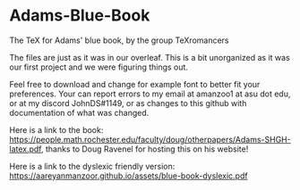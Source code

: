 # Adams-Blue-Book
The TeX for Adams' blue book, by the group TeXromancers

The files are just as it was in our overleaf. This is a bit unorganized as it was our first project and we were figuring things out. 

Feel free to download and change for example font to better fit your preferences. Your can report errors to my email at amanzoo1 at asu dot edu, or at my discord JohnDS#1149, or as changes to this github with documentation of what was changed.

Here is a link to the book: https://people.math.rochester.edu/faculty/doug/otherpapers/Adams-SHGH-latex.pdf, thanks to Doug Ravenel for hosting this on his website!

Here is a link to the dyslexic friendly version: https://aareyanmanzoor.github.io/assets/blue-book-dyslexic.pdf
